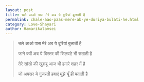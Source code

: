 ```yaml
---
layout: post
title: चले आओ पास मेरे अब ये दूरियां बुलाती है 
permalink: chale-aao-paas-mere-ab-ye-duriya-bulati-he.html
category: Love-Shayari
author: Hamarikalamsei
---
```

> चले आओ पास मेरे अब ये दूरियां बुलाती है 
> 
> जाने क्यों अब ये बिस्तर की सिलवटे भी सताती है
>
> तेरे सांसो की खुशबू आज भी हमारे शहर में है
> 
> जो अक्सर ये गुजरती हवाएं मुझे यूँ ही बताती है